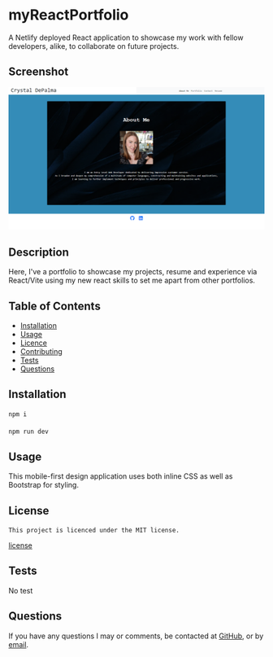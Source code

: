 # myReactPortfolio

A Netlify deployed React application to showcase my work with fellow developers, alike, to collaborate on future projects.  

  ## Screenshot
  ![Screenshot](./public/assets/img/reactsnip.PNG)

  ## Description
  Here, I've a portfolio to showcase my projects, resume and experience via React/Vite using my new react skills to set me apart from other portfolios.

  ## Table of Contents
  - [Installation](#installation)
  - [Usage](#usage)
  - [Licence](#license)
  - [Contributing](#contributing)
  - [Tests](#tests)
  - [Questions](#questions)
  
  ## Installation
  ``` bash
  npm i  
  
  npm run dev
  ```
  
  ## Usage
 This mobile-first design application uses both inline CSS as well as Bootstrap for styling.


  ## License
    This project is licenced under the MIT license.
  [license](https://opensource.org/licenses/MIT)


  ## Tests
  No test

  ## Questions
  If you have any questions I may or comments, be contacted at [GitHub](cdepalma32), or by [email](crystaldepalma@yahoo.com).

